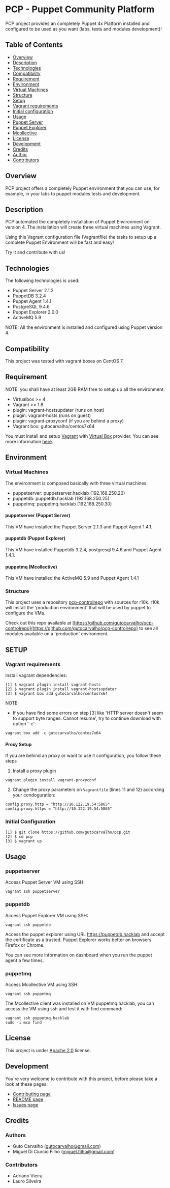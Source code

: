 # PCP - Puppet Community Platform

PCP project provides an completely Puppet 4x Platform installed and configured to be used as you want (labs, tests and modules development)!

## Table of Contents
* [Overview](#overview)
* [Description](#description)
* [Technologies](#technologies)
* [Compatibility](#compatibility)
* [Requirement](#requirement)
* [Environment](#environment)
 * [Virtual Machines](#virtual-machines)
 * [Structure](#structure)
* [Setup](#setup)
 * [Vagrant requirements](#vagrant-requirements)
 * [Initial configuration](#initial-configuration)
* [Usage](#usage)
 * [Puppet Server](#puppetserver)
 * [Puppet Explorer](#puppetdb)
 * [Mcollective](#puppetmq)
* [License](#license)
* [Development](#development)
* [Credits](#credits)
 * [Author](#authors)
 * [Contributors](#contributors)

## Overview

PCP project offers a completely Puppet environment that you can use, for example, in your labs to puppet modules tests and development.

## Description

PCP automated the completely installation of Puppet Environment on version 4. The installation will create three virtual machines using Vagrant.

Using this Vagrant configuration file (Vagrantfile) the tasks to setup up a complete  Puppet Environment will be fast and easy!

Try it and contribute with us!

## Technologies

The following technologies is used:
* Puppet Server 2.1.2
* PuppetDB 3.2.4
* Puppet Agent 1.4.1
* PostgreSQL 9.4.6
* Puppet Explorer 2.0.0
* ActiveMQ 5.9

NOTE: All the environment is installed and configured using Puppet version 4.

## Compatibility

This project was tested with vagrant boxes on CentOS 7.

## Requirement

NOTE: you shall have at least 2GB RAM free to setup up all the environment.

* Virtualbox >= 4
* Vagrant >= 1.8
* plugin: vagrant-hostsupdater (runs on host)
* plugin: vagrant-hosts (runs on guest)
* plugin: vagrant-proxyconf (if you are behind a proxy)
* Vagrant box: gutocarvalho/centos7x64

You must install and setup [Vagrant](https://www.vagrantup.com/docs/installation/) with [Virtual Box](https://www.virtualbox.org/wiki/Downloads) provider. You can see more information [here](https://www.vagrantup.com/docs/virtualbox/).

## Environment

### Virtual Machines

The environment is composed basically with three virtual machines:

* puppetserver: puppetserver.hacklab (192.168.250.20)
* puppetdb: puppetdb.hacklab (192.168.250.25)
* puppetmq: puppetmq.hacklab (192.168.250.30)

#### puppetserver (Puppet Server)

This VM have installed the Puppet Server 2.1.3 and Puppet Agent 1.4.1.

#### puppetdb (Puppet Explorer)

This VM have installed Puppetdb 3.2.4, postgresql 9.4.6 and Puppet Agent 1.4.1.

#### puppetmq (Mcollective)

This VM have installed the ActiveMQ 5.9 and Puppet Agent 1.4.1

### Structure

This project uses a repository [pcp-controlrepo](https://github.com/gutocarvalho/pcp-controlrepo) with sources for r10k. r10k will install the 'production environment' that will be used by puppet to configure the VMs.

Check out this repo available at [https://github.com/gutocarvalho/pcp-controlrepo](https://github.com/gutocarvalho/pcp-controlrepo) to see all modules available on a 'production' environment.

## SETUP

### Vagrant requirements

Install vagrant dependencies:
```
[1] $ vagrant plugin install vagrant-hosts
[2] $ vagrant plugin install vagrant-hostsupdater
[3] $ vagrant box add gutocarvalho/centos7x64
```
NOTE:
* If you have find some errors on step [3] like 'HTTP server doesn't seem to support byte ranges. Cannot resume', try to continue download with option '-c':

```shell
vagrant box add -c gutocarvalho/centos7x64
```

#### Proxy Setup

If you are behind an proxy or want to use it configuration, you follow these steps

1. Install a proxy plugin

```shell
vagrant plugin install vagrant-proxyconf
```

2. Change the proxy parameters on ```Vagrantfile``` (lines 11 and 12) according your  condoguration:

```shell
config.proxy.http = "http://10.122.19.54:5865"
config.proxy.https = "http://10.122.19.54:5865"
```

### Initial Configuration

```shell
[1] $ git clone https://github.com/gutocarvalho/pcp.git
[2] $ cd pcp
[3] $ vagrant up
```

## Usage

### puppetserver

Access Puppet Server VM using SSH:
```shell
vagrant ssh puppetserver
```

### puppetdb

Access Puppet Explorer VM using SSH:
```shell
vagrant ssh puppetdb
```

Access the puppet explorer using URL https://puppetdb.hacklab and accept the certificate as a trusted. Puppet Explorer works better on browsers Firefox or Chrome.

You can see more information on dashboard when you run the puppet agent a few times.


### puppetmq

Access Mcollective VM using SSH:
```shell
vagrant ssh puppetmq
```

The Mcollective client was installed on VM puppetmq.hacklab, you can access the VM using ssh and test it with find command:

```shell
vagrant ssh puppetmq.hacklab
sudo -i mco find
```

## License

This project is under [Apache 2.0](#LICENSE) license.

## Development

You're very welcome to contribute with this project, before please take a look at these pages:
* [Contributing page](#CONTRIBUTING.md)
* [README page](#README)
* [Issues page](https://github.com/gutocarvalho/pcp/issues)

## Credits
### Authors
* Guto Carvalho (gutocarvalho@gmail.com)
* Miguel Di Ciurcio Filho (miguel.filho@gmail.com)

### Contributors
* Adriano Vieira
* Lauro Silveira

